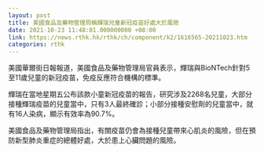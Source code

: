 ```yaml
---
layout: post
title: 美國食品及藥物管理局稱輝瑞兒童新冠疫苗好處大於風險
date: 2021-10-23 11:48:01.000000000 +08:00
link: https://news.rthk.hk/rthk/ch/component/k2/1616565-20211023.htm
categories: rthk
---
```


美國華爾街日報報道，美國食品及藥物管理局官員表示，輝瑞與BioNTech針對5至11歲兒童的新冠疫苗，免疫反應符合機構的標準。

輝瑞在當地星期五公布該款小童新冠疫苗的報告，研究涉及2268名兒童，大部分接種輝瑞疫苗的兒童當中，只有3人最終確診；小部分接種安慰劑的兒童當中，就有16人染病，顯示有效率為90.7%。

美國食品及藥物管理局指出，有關疫苗仍會為接種兒童帶來心肌炎的風險，但在預防新型肺炎重症的總體好處，大於患上心臟問題的風險。
